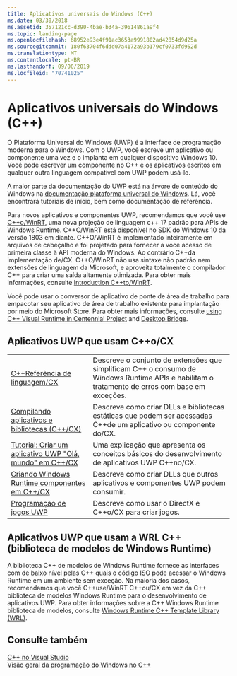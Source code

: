 ```yaml
---
title: Aplicativos universais do Windows (C++)
ms.date: 03/30/2018
ms.assetid: 357121cc-d390-4bae-b34a-39614861a9f4
ms.topic: landing-page
ms.openlocfilehash: 68952e93e4f91ac3653a9991802ad42854d9d25a
ms.sourcegitcommit: 180f63704f6ddd07a4172a93b179cf0733fd952d
ms.translationtype: MT
ms.contentlocale: pt-BR
ms.lasthandoff: 09/06/2019
ms.locfileid: "70741025"
---
```

# <a name="universal-windows-apps-c"></a>Aplicativos universais do Windows (C++)

O Plataforma Universal do Windows (UWP) é a interface de programação moderna para o Windows. Com o UWP, você escreve um aplicativo ou componente uma vez e o implanta em qualquer dispositivo Windows 10. Você pode escrever um componente no C++ e os aplicativos escritos em qualquer outra linguagem compatível com UWP podem usá-lo.

A maior parte da documentação do UWP está na árvore de conteúdo do Windows na [documentação plataforma universal do Windows](/windows/uwp/). Lá, você encontrará tutoriais de início, bem como documentação de referência. 

Para novos aplicativos e componentes UWP, recomendamos que você use [ C++o/WinRT](/windows/uwp/cpp-and-winrt-apis/), uma nova projeção de linguagem c++ 17 padrão para APIs de Windows Runtime. C++O/WinRT está disponível no SDK do Windows 10 da versão 1803 em diante. C++O/WinRT é implementado inteiramente em arquivos de cabeçalho e foi projetado para fornecer a você acesso de primeira classe à API moderna do Windows. Ao contrário C++da implementação de/CX. C++O/WinRT não usa sintaxe não padrão nem extensões de linguagem da Microsoft, e aproveita totalmente o compilador C++ para criar uma saída altamente otimizada. Para obter mais informações, consulte [Introduction C++to/WinRT](/windows/uwp/cpp-and-winrt-apis/intro-to-using-cpp-with-winrt).

Você pode usar o conversor de aplicativo de ponte de área de trabalho para empacotar seu aplicativo de área de trabalho existente para implantação por meio do Microsoft Store. Para obter mais informações, consulte [using C++ Visual Runtime in Centennial Project](https://blogs.msdn.microsoft.com/vcblog/2016/07/07/using-visual-c-runtime-in-centennial-project) and [Desktop Bridge](/windows/uwp/porting/desktop-to-uwp-root).

## <a name="uwp-apps-that-use-ccx"></a>Aplicativos UWP que usam C++o/CX

|||
|-|-|
|[C++Referência de linguagem/CX](visual-c-language-reference-c-cx.md)|Descreve o conjunto de extensões que simplificam C++ o consumo de Windows Runtime APIs e habilitam o tratamento de erros com base em exceções.|
|[Compilando aplicativos e bibliotecas (C++/CX)](building-apps-and-libraries-c-cx.md)|Descreve como criar DLLs e bibliotecas estáticas que podem ser acessadas C++de um aplicativo ou componente do/CX.|
|[Tutorial: Criar um aplicativo UWP "Olá, mundo" em C++/CX](/windows/uwp/get-started/create-a-basic-windows-10-app-in-cpp)|Uma explicação que apresenta os conceitos básicos do desenvolvimento de aplicativos UWP C++no/CX. |
|[Criando Windows Runtime componentes em C++/CX](/windows/uwp/winrt-components/creating-windows-runtime-components-in-cpp)|Descreve como criar DLLs que outros aplicativos e componentes UWP podem consumir.|
|[Programação de jogos UWP](/windows/uwp/gaming/)|Descreve como usar o DirectX e C++o/CX para criar jogos.|

## <a name="uwp-apps-that-use-the-windows-runtime-c-template-library-wrl"></a>Aplicativos UWP que usam a WRL C++ (biblioteca de modelos de Windows Runtime)

A biblioteca C++ de modelos de Windows Runtime fornece as interfaces com de baixo nível pelas C++ quais o código ISO pode acessar o Windows Runtime em um ambiente sem exceção. Na maioria dos casos, recomendamos que você C++use/WinRT C++ou/CX em vez da C++ biblioteca de modelos Windows Runtime para o desenvolvimento de aplicativos UWP. Para obter informações sobre a C++ Windows Runtime biblioteca de modelos, consulte [Windows Runtime C++ Template Library (WRL)](wrl/windows-runtime-cpp-template-library-wrl.md).

## <a name="see-also"></a>Consulte também

[C++ no Visual Studio](../overview/visual-cpp-in-visual-studio.md)<br/>
[Visão geral da programação do Windows no C++](../windows/overview-of-windows-programming-in-cpp.md)<br/>